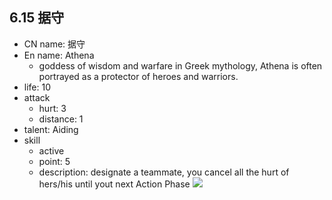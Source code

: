 ## 6.15 据守 
- CN name: 据守
- En name: Athena
	- goddess of wisdom and warfare in Greek mythology, Athena is often portrayed as a protector of heroes and warriors. 
- life: 10
- attack
	- hurt: 3
	- distance: 1
- talent: Aiding
- skill
	- active
	- point: 5
	- description: designate a teammate, you cancel all the hurt of hers/his until yout next Action Phase
![](https://imgsa.baidu.com/forum/w%3D580/sign=8ba4d7daa1c379317d688621dbc5b784/cadb88510fb30f24b1f3f9dfc695d143ac4b0357.jpg)